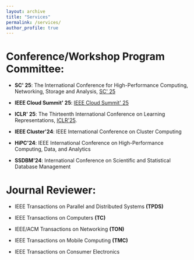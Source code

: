 ```yaml
---
layout: archive
title: "Services"
permalink: /services/
author_profile: true
---
```


Conference/Workshop Program Committee:
===

- **SC' 25**: The International Conference for High-Performance Computing, Networking, Storage and Analysis, [SC' 25](https://sc25.supercomputing.org/)

- **IEEE Cloud Summit' 25**: [IEEE Cloud Summit' 25](https://www.ieeecloudsummit.org/)

- **ICLR' 25**: The Thirteenth International Conference on Learning Representations, [ICLR'25](https://iclr.cc/).

- **IEEE Cluster'24**: IEEE International Conference on Cluster Computing 

- **HiPC'24**: IEEE International Conference on High-Performance Computing, Data, and Analytics

- **SSDBM'24**: International Conference on Scientific and Statistical Database Management

Journal Reviewer:
===

- IEEE Transactions on Parallel and Distributed Systems **(TPDS)**

- IEEE Transactions on Computers **(TC)**

- IEEE/ACM Transactions on Networking **(TON)**

- IEEE Transactions on Mobile Computing **(TMC)**

- IEEE Transactions on Consumer Electronics
